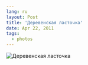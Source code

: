```yaml
---
lang: ru
layout: Post
title: 'Деревенская ласточка'
date: Apr 22, 2011
tags:
  - photos
---
```


![Деревенская ласточка](photo://238)
